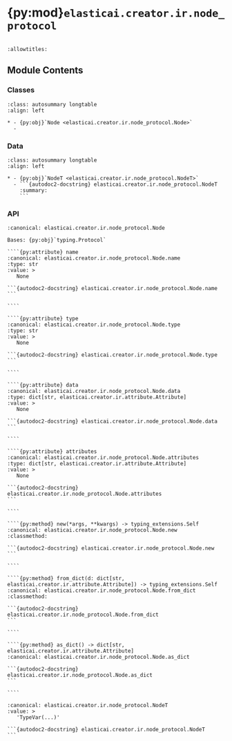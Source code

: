 # {py:mod}`elasticai.creator.ir.node_protocol`

```{py:module} elasticai.creator.ir.node_protocol
```

```{autodoc2-docstring} elasticai.creator.ir.node_protocol
:allowtitles:
```

## Module Contents

### Classes

````{list-table}
:class: autosummary longtable
:align: left

* - {py:obj}`Node <elasticai.creator.ir.node_protocol.Node>`
  -
````

### Data

````{list-table}
:class: autosummary longtable
:align: left

* - {py:obj}`NodeT <elasticai.creator.ir.node_protocol.NodeT>`
  - ```{autodoc2-docstring} elasticai.creator.ir.node_protocol.NodeT
    :summary:
    ```
````

### API

`````{py:class} Node
:canonical: elasticai.creator.ir.node_protocol.Node

Bases: {py:obj}`typing.Protocol`

````{py:attribute} name
:canonical: elasticai.creator.ir.node_protocol.Node.name
:type: str
:value: >
   None

```{autodoc2-docstring} elasticai.creator.ir.node_protocol.Node.name
```

````

````{py:attribute} type
:canonical: elasticai.creator.ir.node_protocol.Node.type
:type: str
:value: >
   None

```{autodoc2-docstring} elasticai.creator.ir.node_protocol.Node.type
```

````

````{py:attribute} data
:canonical: elasticai.creator.ir.node_protocol.Node.data
:type: dict[str, elasticai.creator.ir.attribute.Attribute]
:value: >
   None

```{autodoc2-docstring} elasticai.creator.ir.node_protocol.Node.data
```

````

````{py:attribute} attributes
:canonical: elasticai.creator.ir.node_protocol.Node.attributes
:type: dict[str, elasticai.creator.ir.attribute.Attribute]
:value: >
   None

```{autodoc2-docstring} elasticai.creator.ir.node_protocol.Node.attributes
```

````

````{py:method} new(*args, **kwargs) -> typing_extensions.Self
:canonical: elasticai.creator.ir.node_protocol.Node.new
:classmethod:

```{autodoc2-docstring} elasticai.creator.ir.node_protocol.Node.new
```

````

````{py:method} from_dict(d: dict[str, elasticai.creator.ir.attribute.Attribute]) -> typing_extensions.Self
:canonical: elasticai.creator.ir.node_protocol.Node.from_dict
:classmethod:

```{autodoc2-docstring} elasticai.creator.ir.node_protocol.Node.from_dict
```

````

````{py:method} as_dict() -> dict[str, elasticai.creator.ir.attribute.Attribute]
:canonical: elasticai.creator.ir.node_protocol.Node.as_dict

```{autodoc2-docstring} elasticai.creator.ir.node_protocol.Node.as_dict
```

````

`````

````{py:data} NodeT
:canonical: elasticai.creator.ir.node_protocol.NodeT
:value: >
   'TypeVar(...)'

```{autodoc2-docstring} elasticai.creator.ir.node_protocol.NodeT
```

````
